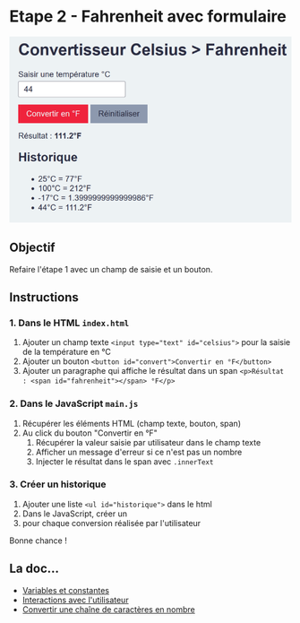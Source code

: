 # Etape 2 - Fahrenheit avec formulaire
![solution-avec-formulaire.png](img%2Fsolution-avec-formulaire.png)

## Objectif
Refaire l'étape 1 avec un champ de saisie et un bouton.

## Instructions
### 1. Dans le HTML `index.html`
   1. Ajouter un champ texte `<input type="text" id="celsius">` pour la saisie 
      de la température en °C
   1. Ajouter un bouton `<button id="convert">Convertir en °F</button>`
   1. Ajouter un paragraphe qui affiche le résultat dans un span
      `<p>Résultat : <span id="fahrenheit"></span> °F</p>`

### 2. Dans le JavaScript `main.js`
   1. Récupérer les éléments HTML (champ texte, bouton, span)
   1. Au click du bouton "Convertir en °F"
      1. Récupérer la valeur saisie par utilisateur dans le champ texte
      1. Afficher un message d'erreur si ce n'est pas un nombre
      1. Injecter le résultat dans le span avec `.innerText`

### 3. Créer un historique
   1. Ajouter une liste `<ul id="historique">` dans le html
   1. Dans le JavaScript, créer un <li> pour chaque conversion réalisée par 
      l'utilisateur


Bonne chance !

## La doc...

* [Variables et constantes](https://divtec.gitbook.io/javascript/javascript/introduction/variables-et-constantes#declarer-des-variables-et-constantes)
* [Interactions avec l'utilisateur](https://divtec.gitbook.io/133a/javascript/introduction/interactions-avec-lutilisateur)
* [Convertir une chaîne de caractères en nombre](https://divtec.gitbook.io/javascript/javascript/introduction/conversions#convertir-une-chaine-de-caracteres-en-nombre)

